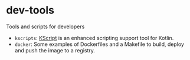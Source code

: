 # dev-tools
Tools and scripts for developers
* `kscripts`: [KScript](https://github.com/holgerbrandl/kscript) is an enhanced scripting support tool for Kotlin.
* `docker`: Some examples of Dockerfiles and a Makefile to build, deploy and push the image to a registry. 
